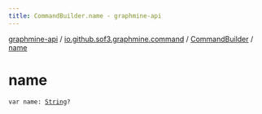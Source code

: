 ```yaml
---
title: CommandBuilder.name - graphmine-api
---
```


[graphmine-api](../../index.html) / [io.github.sof3.graphmine.command](../index.html) / [CommandBuilder](index.html) / [name](./name.html)

# name

`var name: `[`String`](https://kotlinlang.org/api/latest/jvm/stdlib/kotlin/-string/index.html)`?`
